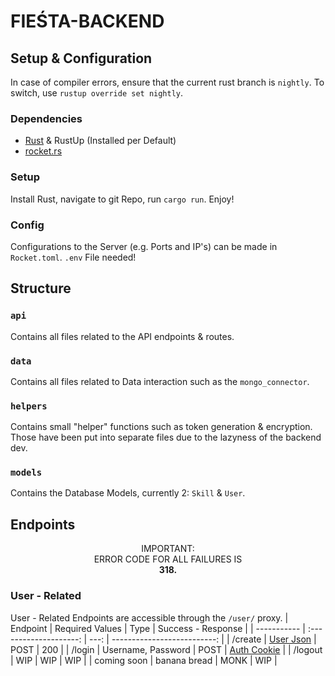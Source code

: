 # FIEŚTA-BACKEND
## Setup & Configuration
In case of compiler errors, ensure that the current rust branch is `nightly`.
To switch, use `rustup override set nightly`.
### Dependencies
- [Rust](https://www.rust-lang.org/) & RustUp (Installed per Default)
- [rocket.rs](https://rocket.rs/)
### Setup
Install Rust, navigate to git Repo, run `cargo run`. Enjoy!
### Config
Configurations to the Server (e.g. Ports and IP's) can be made in `Rocket.toml`. `.env` File needed!

## Structure
### `api`
Contains all files related to the API endpoints & routes.

### `data`
Contains all files related to Data interaction such as the `mongo_connector`.

### `helpers`
Contains small "helper" functions such as token generation & encryption. Those have been put into separate files due to the lazyness of the backend dev.

### `models`
Contains the Database Models, currently 2: `Skill` & `User`.


## Endpoints
<p align="center">IMPORTANT: <br/> ERROR CODE FOR ALL FAILURES IS <br/> <b>318.</b></p>

### User - Related
User - Related Endpoints are accessible through the `/user/` proxy.
| Endpoint    |    Required Values     | Type |          Success - Response |
| ----------- | :--------------------: | ---: | --------------------------: |
| /create     | [User Json](#usr-json) | POST |                         200 |
| /login      |   Username, Password   | POST | [Auth Cookie](#auth-cookie) |
| /logout     |          WIP           |  WIP |                         WIP |
| coming soon |      banana bread      | MONK |                         WIP |